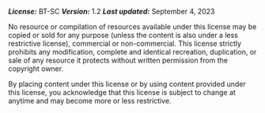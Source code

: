***License:*** BT-SC
***Version:*** 1.2
***Last updated:*** September 4, 2023

No resource or compilation of resources available under this license may be copied or sold for any purpose (unless the content is also under a less restrictive license), commercial or non-commercial. This license strictly prohibits any modification, complete and identical recreation, duplication, or sale of any resource it protects without written permission from the copyright owner.

By placing content under this license or by using content provided under this license, you acknowledge that this license is subject to change at anytime and may become more or less restrictive.